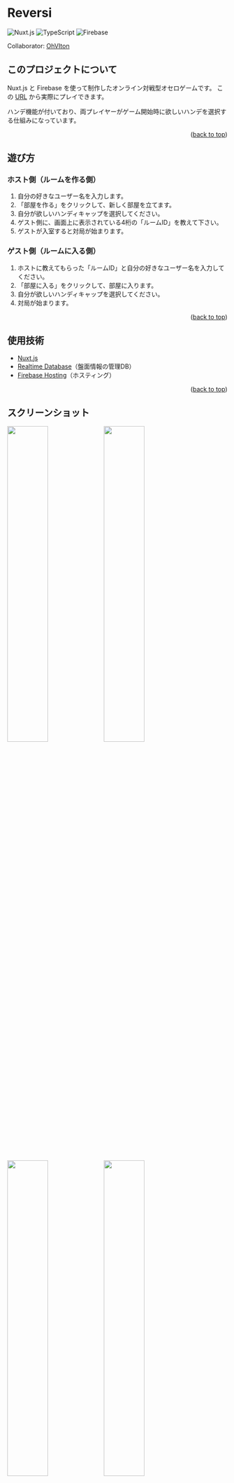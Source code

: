 <h1>Reversi</h1>

![Nuxt.js](https://img.shields.io/badge/Nuxt.js-34485a.svg?style=flat-square&logo=nuxtdotjs)
![TypeScript](https://img.shields.io/badge/TypeScript-34485a.svg?style=flat-square&logo=typescript)
![Firebase](https://img.shields.io/badge/Firebase-34485a.svg?style=flat-square&logo=firebase)

Collaborator: [OhVIton](https://github.com/OhVIton)
</div>

<!-- ABOUT THE PROJECT -->
## このプロジェクトについて
Nuxt.js と Firebase を使って制作したオンライン対戦型オセロゲームです。
この [URL](https://pl-reversi.web.app) から実際にプレイできます。<br/>

ハンデ機能が付いており、両プレイヤーがゲーム開始時に欲しいハンデを選択する仕組みになっています。

<p align="right">(<a href="#top">back to top</a>)</p>

## 遊び方
### ホスト側（ルームを作る側）
1. 自分の好きなユーザー名を入力します。
2. 「部屋を作る」をクリックして、新しく部屋を立てます。
3. 自分が欲しいハンディキャップを選択してください。
4. ゲスト側に、画面上に表示されている4桁の「ルームID」を教えて下さい。
5. ゲストが入室すると対局が始まります。

### ゲスト側（ルームに入る側）
1. ホストに教えてもらった「ルームID」と自分の好きなユーザー名を入力してください。
2. 「部屋に入る」をクリックして、部屋に入ります。
3. 自分が欲しいハンディキャップを選択してください。
4. 対局が始まります。

<p align="right">(<a href="#top">back to top</a>)</p>

## 使用技術
* [Nuxt.js](https://nuxtjs.org)
* [Realtime Database](https://firebase.google.com/products/realtime-database)（盤面情報の管理DB）
* [Firebase Hosting](https://firebase.google.com/docs/hosting)（ホスティング）

<p align="right">(<a href="#top">back to top</a>)</p>

## スクリーンショット
<div>
  <img width="43%" src="images/screenshot-1.png" />
  <img width="43%" src="images/screenshot-2.png" />
  <img width="43%" src="images/screenshot-3.png" />
  <img width="43%" src="images/screenshot-4.png" />
</div>

<p align="right">(<a href="#top">back to top</a>)</p>

